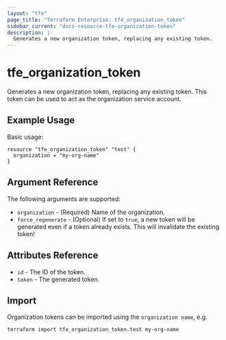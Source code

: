 ```yaml
---
layout: "tfe"
page_title: "Terraform Enterprise: tfe_organization_token"
sidebar_current: "docs-resource-tfe-organization-token"
description: |-
  Generates a new organization token, replacing any existing token.
---
```


# tfe_organization_token

Generates a new organization token, replacing any existing token. This token
can be used to act as the organization service account.

## Example Usage

Basic usage:

```hcl
resource "tfe_organization_token" "test" {
  organization = "my-org-name"
}
```

## Argument Reference

The following arguments are supported:

* `organization` - (Required) Name of the organization.
* `force_regenerate` - (Optional) If set to `true`, a new token will be
  generated even if a token already exists. This will invalidate the existing
  token!

## Attributes Reference

* `id` - The ID of the token.
* `token` - The generated token.

## Import

Organization tokens can be imported using the `organization name`, e.g.

```shell
terraform import tfe_organization_token.test my-org-name
```
